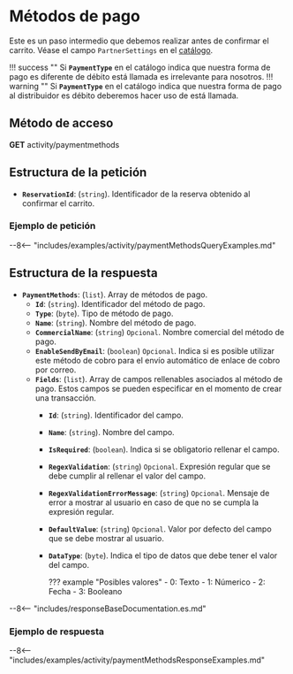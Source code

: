 # Métodos de pago

Este es un paso intermedio que debemos realizar antes de confirmar el carrito. Véase el campo ``PartnerSettings`` en el [catálogo](catalog.md).

!!! success ""
    Si **``PaymentType``** en el catálogo indica que nuestra forma de pago es diferente de débito está llamada es irrelevante para nosotros.
!!! warning ""
    Si **``PaymentType``** en el catálogo indica que nuestra forma de pago al distribuidor es débito deberemos hacer uso de está llamada.

## Método de acceso

**GET** activity/paymentmethods

## Estructura de la petición

- **`ReservationId`**: (``string``). Identificador de la reserva obtenido al confirmar el carrito.

### Ejemplo de petición

--8<-- "includes/examples/activity/paymentMethodsQueryExamples.md"

## Estructura de la respuesta

- **`PaymentMethods`**: (``list``). Array de métodos de pago.
  - **`Id`**: (``string``). Identificador del método de pago.
  - **`Type`**: (``byte``). Tipo de método de pago.
  - **`Name`**: (``string``). Nombre del método de pago.
  - **`CommercialName`**: (``string``) ``Opcional``. Nombre comercial del método de pago.
  - **`EnableSendByEmail`**: (``boolean``) ``Opcional``. Indica si es posible utilizar este método de cobro para el envío automático de enlace de cobro por correo.
  - **`Fields`**: (``list``). Array de campos rellenables asociados al método de pago. Estos campos se pueden especificar en el momento de crear una transacción.
    - **`Id`**: (``string``). Identificador del campo.
    - **`Name`**: (``string``). Nombre del campo.
    - **`IsRequired`**: (``boolean``). Indica si se obligatorio rellenar el campo. 
    - **`RegexValidation`**: (``string``) ``Opcional``. Expresión regular que se debe cumplir al rellenar el valor del campo.
    - **`RegexValidationErrorMessage`**: (``string``) ``Opcional``. Mensaje de error a mostrar al usuario en caso de que no se cumpla la expresión regular.
    - **`DefaultValue`**: (``string``) ``Opcional``. Valor por defecto del campo que se debe mostrar al usuario.
    - **`DataType`**: (``byte``). Indica el tipo de datos que debe tener el valor del campo.

        ??? example "Posibles valores"
            - 0: Texto
            - 1: Númerico
            - 2: Fecha
            - 3: Booleano

--8<-- "includes/responseBaseDocumentation.es.md"

### Ejemplo de respuesta

--8<-- "includes/examples/activity/paymentMethodsResponseExamples.md"
